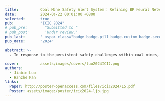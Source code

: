 ```yaml
---
title:          Coal Mine Safety Alert System： Refining BP Neural Network with Genetic Algorithm Optimization
date:           2024-06-22 00:01:00 +0800
selected:       true
pub:            "ICIC 2024"
# pub_pre:        "Submitted to "
# pub_post:       'Under review.'
pub_last:       ' <span class="badge badge-pill badge-custom badge-secondary">Conference</span><span class="badge badge-pill badge-custom badge-warning">Poster</span>'
pub_date:       "2024"

abstract: >-
  . In response to the persistent safety challenges within coal mines, this study proposes a novel approach integrating a three-layer feedforward backpropagation artificial neural network with a genetic algorithm (GA-BP) for establishing a safety early warning system. Focused on a coal mine in Shandong, China, the model's effectiveness is evaluated using relevant data for training and analysisResults indicate the superiority of the GA-BP model over traditional BP neural networks,  offering enhanced capability for identifying potential safety risks promptly. This advancement enables coal mine management to implement timely interventions,    ensuring the safety of miners. The findings present valuable insights for engineering applications in similar contexts.
  
cover:          assets/images/covers/luo2024ICIC.png
authors:
  - Jiabin Luo
  - Hanzhe Pan
links:
  Paper: http://poster-openaccess.com/files/icic2024/15.pdf
  Poster: assets/images/poster/icic2024-ljb.jpg
---
```

